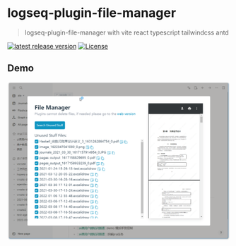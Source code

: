 # logseq-plugin-file-manager
> logseq-plugin-file-manager with vite react typescript tailwindcss antd

[![latest release version](https://img.shields.io/github/v/release/haydenull/logseq-plugin-file-manager)](https://github.com/haydenull/logseq-plugin-file-manager/releases)
[![License](https://img.shields.io/github/license/haydenull/logseq-plugin-file-manager?color=blue)](https://github.com/haydenull/logseq-plugin-file-manager/blob/main/LICENSE)

## Demo
![demo](./demo.png)


